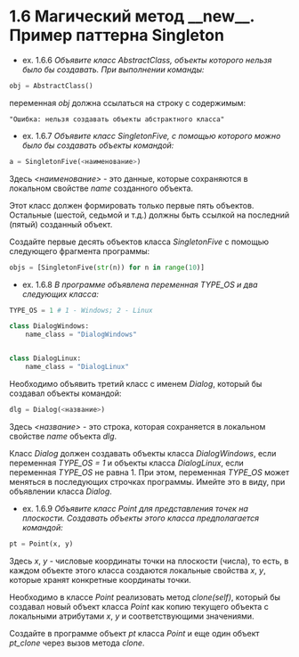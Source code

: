 # 1.6 Магический метод \_\_new\_\_. Пример паттерна Singleton

- ex. 1.6.6 _Объявите класс AbstractClass, объекты которого нельзя было бы создавать. При выполнении команды:_
```python
obj = AbstractClass()
```

переменная _obj_ должна ссылаться на строку с содержимым:

```
"Ошибка: нельзя создавать объекты абстрактного класса"
```

- ex. 1.6.7 _Объявите класс SingletonFive, с помощью которого можно было бы создавать объекты командой:_
```python
a = SingletonFive(<наименование>)
```

Здесь  _\<наименование>_  - это данные, которые сохраняются в локальном свойстве _name_ созданного объекта.

Этот класс должен формировать только первые пять объектов. Остальные (шестой, седьмой и т.д.) должны быть ссылкой на последний (пятый) созданный объект.

Создайте первые десять объектов класса _SingletonFive_ с помощью следующего фрагмента программы:
```python
objs = [SingletonFive(str(n)) for n in range(10)]
```
- ex. 1.6.8 _В программе объявлена переменная TYPE_OS и два следующих класса:_

```python
TYPE_OS = 1 # 1 - Windows; 2 - Linux

class DialogWindows:
    name_class = "DialogWindows"


class DialogLinux:
    name_class = "DialogLinux"
```

Необходимо объявить третий класс с именем _Dialog_, который бы создавал объекты командой:

```python
dlg = Dialog(<название>)
```

Здесь _<название>_ - это строка, которая сохраняется в локальном свойстве _name_ объекта _dlg_.

Класс _Dialog_ должен создавать объекты класса _DialogWindows_, если переменная _TYPE_OS = 1_ и объекты класса _DialogLinux_, если переменная _TYPE_OS_ не равна 1. При этом, переменная _TYPE_OS_ может меняться в последующих строчках программы. Имейте это в виду, при объявлении класса _Dialog_.

- ex. 1.6.9 _Объявите класс Point для представления точек на плоскости. Создавать объекты этого класса предполагается командой:_

```python
pt = Point(x, y)
```

Здесь _x_, _y_ - числовые координаты точки на плоскости (числа), то есть, в каждом объекте этого класса создаются локальные свойства _x_, _y_, которые хранят конкретные координаты точки.

Необходимо в классе _Point_ реализовать метод _clone(self)_, который бы создавал новый объект класса _Point_ как копию текущего объекта с локальными атрибутами _x_, _y_ и соответствующими значениями.

Создайте в программе объект _pt_ класса _Point_ и еще один объект _pt_clone_ через вызов метода _clone_.

